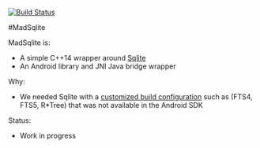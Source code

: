 [![Build Status](https://api.travis-ci.org/manimaul/madsqlite.png?branch=master)](https://travis-ci.org/manimaul/madsqlite)

#MadSqlite

MadSqlite is:
 * A simple C++14 wrapper around [Sqlite](https://www.sqlite.org/)
 * An Android library and JNI Java bridge wrapper
  
Why:
 * We needed Sqlite with a [customized build configuration](https://www.sqlite.org/compile.html) such as 
 (FTS4, FTS5, R*Tree) that was not available in the Android SDK
 
Status:
 * Work in progress